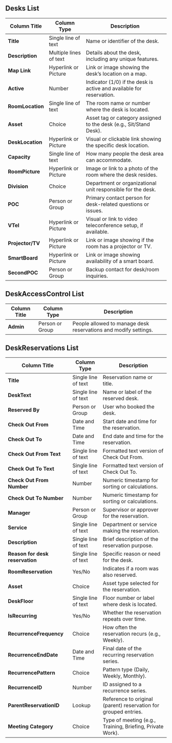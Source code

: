 <h2>Desks List</h2>
<table>
  <thead>
    <tr>
      <th>Column Title</th>
      <th>Column Type</th>
      <th>Description</th>
    </tr>
  </thead>
  <tbody>
    <tr><td><strong>Title</strong></td><td>Single line of text</td><td>Name or identifier of the desk.</td></tr>
    <tr><td><strong>Description</strong></td><td>Multiple lines of text</td><td>Details about the desk, including any unique features.</td></tr>
    <tr><td><strong>Map Link</strong></td><td>Hyperlink or Picture</td><td>Link or image showing the desk’s location on a map.</td></tr>
    <tr><td><strong>Active</strong></td><td>Number</td><td>Indicator (1/0) if the desk is active and available for reservation.</td></tr>
    <tr><td><strong>RoomLocation</strong></td><td>Single line of text</td><td>The room name or number where the desk is located.</td></tr>
    <tr><td><strong>Asset</strong></td><td>Choice</td><td>Asset tag or category assigned to the desk (e.g., Sit/Stand Desk).</td></tr>
    <tr><td><strong>DeskLocation</strong></td><td>Hyperlink or Picture</td><td>Visual or clickable link showing the specific desk location.</td></tr>
    <tr><td><strong>Capacity</strong></td><td>Single line of text</td><td>How many people the desk area can accommodate.</td></tr>
    <tr><td><strong>RoomPicture</strong></td><td>Hyperlink or Picture</td><td>Image or link to a photo of the room where the desk resides.</td></tr>
    <tr><td><strong>Division</strong></td><td>Choice</td><td>Department or organizational unit responsible for the desk.</td></tr>
    <tr><td><strong>POC</strong></td><td>Person or Group</td><td>Primary contact person for desk-related questions or issues.</td></tr>
    <tr><td><strong>VTel</strong></td><td>Hyperlink or Picture</td><td>Visual or link to video teleconference setup, if available.</td></tr>
    <tr><td><strong>Projector/TV</strong></td><td>Hyperlink or Picture</td><td>Link or image showing if the room has a projector or TV.</td></tr>
    <tr><td><strong>SmartBoard</strong></td><td>Hyperlink or Picture</td><td>Link or image showing availability of a smart board.</td></tr>
    <tr><td><strong>SecondPOC</strong></td><td>Person or Group</td><td>Backup contact for desk/room inquiries.</td></tr>
  </tbody>
</table>

<h2>DeskAccessControl List</h2>
<table>
  <thead>
    <tr>
      <th>Column Title</th>
      <th>Column Type</th>
      <th>Description</th>
    </tr>
  </thead>
  <tbody>
    <tr><td><strong>Admin</strong></td><td>Person or Group</td><td>People allowed to manage desk reservations and modify settings.</td></tr>
  </tbody>
</table>

<h2>DeskReservations List</h2>
<table>
  <thead>
    <tr>
      <th>Column Title</th>
      <th>Column Type</th>
      <th>Description</th>
    </tr>
  </thead>
  <tbody>
    <tr><td><strong>Title</strong></td><td>Single line of text</td><td>Reservation name or title.</td></tr>
    <tr><td><strong>DeskText</strong></td><td>Single line of text</td><td>Name or label of the reserved desk.</td></tr>
    <tr><td><strong>Reserved By</strong></td><td>Person or Group</td><td>User who booked the desk.</td></tr>
    <tr><td><strong>Check Out From</strong></td><td>Date and Time</td><td>Start date and time for the reservation.</td></tr>
    <tr><td><strong>Check Out To</strong></td><td>Date and Time</td><td>End date and time for the reservation.</td></tr>
    <tr><td><strong>Check Out From Text</strong></td><td>Single line of text</td><td>Formatted text version of Check Out From.</td></tr>
    <tr><td><strong>Check Out To Text</strong></td><td>Single line of text</td><td>Formatted text version of Check Out To.</td></tr>
    <tr><td><strong>Check Out From Number</strong></td><td>Number</td><td>Numeric timestamp for sorting or calculations.</td></tr>
    <tr><td><strong>Check Out To Number</strong></td><td>Number</td><td>Numeric timestamp for sorting or calculations.</td></tr>
    <tr><td><strong>Manager</strong></td><td>Person or Group</td><td>Supervisor or approver for the reservation.</td></tr>
    <tr><td><strong>Service</strong></td><td>Single line of text</td><td>Department or service making the reservation.</td></tr>
    <tr><td><strong>Description</strong></td><td>Single line of text</td><td>Brief description of the reservation purpose.</td></tr>
    <tr><td><strong>Reason for desk reservation</strong></td><td>Single line of text</td><td>Specific reason or need for the desk.</td></tr>
    <tr><td><strong>RoomReservation</strong></td><td>Yes/No</td><td>Indicates if a room was also reserved.</td></tr>
    <tr><td><strong>Asset</strong></td><td>Choice</td><td>Asset type selected for the reservation.</td></tr>
    <tr><td><strong>DeskFloor</strong></td><td>Single line of text</td><td>Floor number or label where desk is located.</td></tr>
    <tr><td><strong>IsRecurring</strong></td><td>Yes/No</td><td>Whether the reservation repeats over time.</td></tr>
    <tr><td><strong>RecurrenceFrequency</strong></td><td>Choice</td><td>How often the reservation recurs (e.g., Weekly).</td></tr>
    <tr><td><strong>RecurrenceEndDate</strong></td><td>Date and Time</td><td>Final date of the recurring reservation series.</td></tr>
    <tr><td><strong>RecurrencePattern</strong></td><td>Choice</td><td>Pattern type (Daily, Weekly, Monthly).</td></tr>
    <tr><td><strong>RecurrenceID</strong></td><td>Number</td><td>ID assigned to a recurrence series.</td></tr>
    <tr><td><strong>ParentReservationID</strong></td><td>Lookup</td><td>Reference to original (parent) reservation for grouped entries.</td></tr>
    <tr><td><strong>Meeting Category</strong></td><td>Choice</td><td>Type of meeting (e.g., Training, Briefing, Private Work).</td></tr>
  </tbody>
</table>

